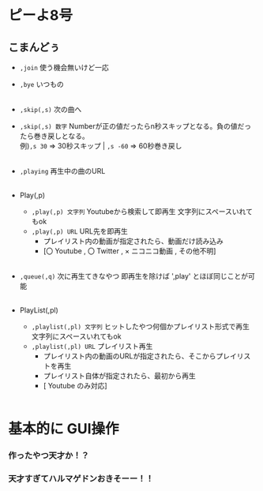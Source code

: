 # ピーよ8号

## こまんどぅ

- `,join` 使う機会無いけど一応
- `,bye` いつもの<br><br>

- `,skip(,s)` 次の曲へ 
- `,skip(,s) 数字` Numberが正の値だったらn秒スキップとなる。負の値だったら巻き戻しとなる。<br>
               例)`,s 30` => 30秒スキップ | `,s -60` => 60秒巻き戻し <br><br>
               
- `,playing` 再生中の曲のURL<br><br>

- Play(,p)
  - `,play(,p) 文字列` Youtubeから検索して即再生 文字列にスペースいれてもok
  - `,play(,p) URL` URL先を即再生
    - プレイリスト内の動画が指定されたら、動画だけ読み込み
    - [〇 Youtube , 〇 Twitter , × ニコニコ動画 , その他不明]<br><br>

- `,queue(,q)` 次に再生てきなやつ 即再生を除けば ',play' とほぼ同じことが可能<br><br>

- PlayList(,pl)
  - `,playlist(,pl) 文字列` ヒットしたやつ何個かプレイリスト形式で再生 文字列にスペースいれてもok
  - `,playlist(,pl) URL` プレイリスト再生 
    - プレイリスト内の動画のURLが指定されたら、そこからプレイリストを再生<br>
    - プレイリスト自体が指定されたら、最初から再生
    - [ Youtube のみ対応]<br><br>


# 基本的に GUI操作
### 作ったやつ天才か！？
### 天才すぎてハルマゲドンおきそーー！！
